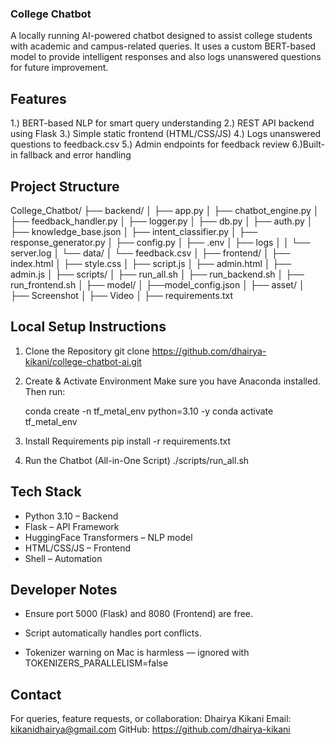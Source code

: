 ### College Chatbot ###

A locally running AI-powered chatbot designed to assist college students with academic and campus-related queries. It uses a custom BERT-based model to provide intelligent responses and also logs unanswered questions for future improvement.

## Features ##

1.) BERT-based NLP for smart query understanding
2.) REST API backend using Flask
3.) Simple static frontend (HTML/CSS/JS)
4.) Logs unanswered questions to feedback.csv
5.) Admin endpoints for feedback review
6.)Built-in fallback and error handling

## Project Structure ##

College_Chatbot/
├── backend/
│   ├── app.py
│   ├── chatbot_engine.py
│   ├── feedback_handler.py
│   ├── logger.py
│   ├── db.py
│   ├── auth.py
│   ├── knowledge_base.json
│   ├── intent_classifier.py
│   ├── response_generator.py
│   ├── config.py
│   ├── .env
│   ├── logs
│   │     └── server.log
│   └── data/
│       └── feedback.csv
│
├── frontend/
│   ├── index.html
│   ├── style.css
│   ├── script.js
│   ├── admin.html
│   ├── admin.js
│
├── scripts/
│   ├── run_all.sh
│   ├── run_backend.sh
│   ├── run_frontend.sh
│
├── model/
│   ├──model_config.json
│
├── asset/
│   ├── Screenshot
│   ├── Video
│
├── requirements.txt


## Local Setup Instructions ##

1. Clone the Repository
    git clone https://github.com/dhairya-kikani/college-chatbot-ai.git

2. Create & Activate Environment
    Make sure you have Anaconda installed. Then run:

    conda create -n tf_metal_env python=3.10 -y
    conda activate tf_metal_env

3. Install Requirements
    pip install -r requirements.txt

4. Run the Chatbot (All-in-One Script)
    ./scripts/run_all.sh

## Tech Stack ##

- Python 3.10 – Backend
- Flask – API Framework
- HuggingFace Transformers – NLP model
- HTML/CSS/JS – Frontend
- Shell – Automation

## Developer Notes ##

- Ensure port 5000 (Flask) and 8080 (Frontend) are free.

- Script automatically handles port conflicts.

- Tokenizer warning on Mac is harmless — ignored with TOKENIZERS_PARALLELISM=false

## Contact ##

For queries, feature requests, or collaboration: Dhairya Kikani
Email: kikanidhairya@gmail.com
GitHub: https://github.com/dhairya-kikani
